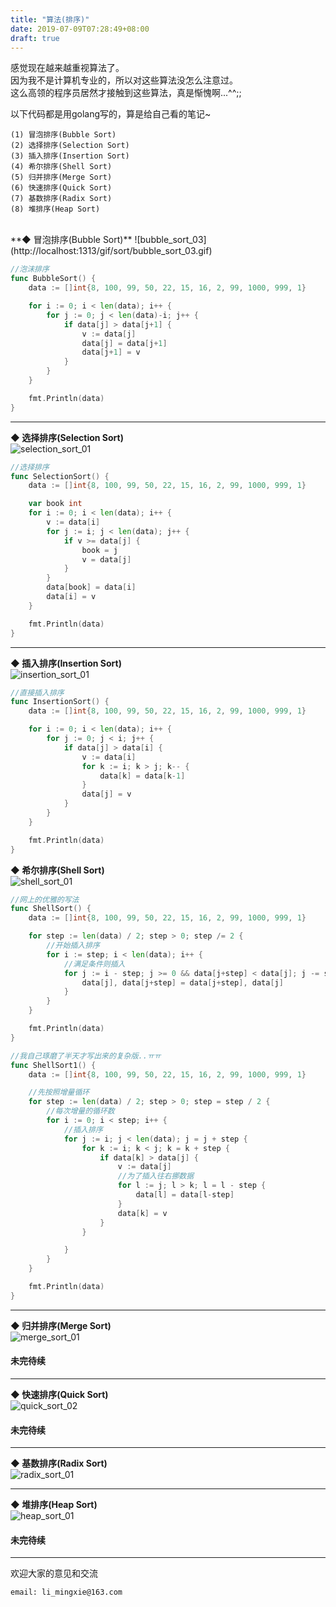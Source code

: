 ```yaml
---
title: "算法(排序)"
date: 2019-07-09T07:28:49+08:00
draft: true
---
```


感觉现在越来越重视算法了。  
因为我不是计算机专业的，所以对这些算法没怎么注意过。  
这么高领的程序员居然才接触到这些算法，真是惭愧啊...^^;;

以下代码都是用golang写的，算是给自己看的笔记~

```
(1) 冒泡排序(Bubble Sort)
(2) 选择排序(Selection Sort)
(3) 插入排序(Insertion Sort)
(4) 希尔排序(Shell Sort)
(5) 归并排序(Merge Sort)
(6) 快速排序(Quick Sort)
(7) 基数排序(Radix Sort)
(8) 堆排序(Heap Sort)
```

<br/>
**◆ 冒泡排序(Bubble Sort)**  
<!-- [图片备用地址](https://limingxie.github.io/images/git/git5_2.png)  
![52](http://mingxie-blog.oss-cn-beijing.aliyuncs.com/image/git/git5_2.png) -->
![bubble_sort_03](http://localhost:1313/gif/sort/bubble_sort_03.gif)

```go
//泡沫排序
func BubbleSort() {
	data := []int{8, 100, 99, 50, 22, 15, 16, 2, 99, 1000, 999, 1}

	for i := 0; i < len(data); i++ {
		for j := 0; j < len(data)-i; j++ {
			if data[j] > data[j+1] {
				v := data[j]
				data[j] = data[j+1]
				data[j+1] = v
			}
		}
	}

	fmt.Println(data)
}
```

--------------------------------------------
**◆ 选择排序(Selection Sort)**  
![selection_sort_01](http://localhost:1313/gif/sort/selection_sort_01.gif)  

```go
//选择排序
func SelectionSort() {
	data := []int{8, 100, 99, 50, 22, 15, 16, 2, 99, 1000, 999, 1}

	var book int
	for i := 0; i < len(data); i++ {
		v := data[i]
		for j := i; j < len(data); j++ {
			if v >= data[j] {
				book = j
				v = data[j]
			}
		}
		data[book] = data[i]
		data[i] = v
	}

	fmt.Println(data)
}
```

--------------------------------------------
**◆ 插入排序(Insertion Sort)**  
![insertion_sort_01](http://localhost:1313/gif/sort/insertion_sort_01.gif)  

```go
//直接插入排序
func InsertionSort() {
	data := []int{8, 100, 99, 50, 22, 15, 16, 2, 99, 1000, 999, 1}

	for i := 0; i < len(data); i++ {
		for j := 0; j < i; j++ {
			if data[j] > data[i] {
				v := data[i]
				for k := i; k > j; k-- {
					data[k] = data[k-1]
				}
				data[j] = v
			}
		}
	}

	fmt.Println(data)
}
```

**◆ 希尔排序(Shell Sort)**  
![shell_sort_01](http://localhost:1313/gif/sort/shell_sort_01.gif)  

```go
//网上的优雅的写法
func ShellSort() {
	data := []int{8, 100, 99, 50, 22, 15, 16, 2, 99, 1000, 999, 1}

	for step := len(data) / 2; step > 0; step /= 2 {
		//开始插入排序
		for i := step; i < len(data); i++ {
			//满足条件则插入
			for j := i - step; j >= 0 && data[j+step] < data[j]; j -= step {
				data[j], data[j+step] = data[j+step], data[j]
			}
		}
	}

	fmt.Println(data)
}

//我自己琢磨了半天才写出来的复杂版..ㅠㅠ
func ShellSort1() {
	data := []int{8, 100, 99, 50, 22, 15, 16, 2, 99, 1000, 999, 1}

	//先按照增量循环
	for step := len(data) / 2; step > 0; step = step / 2 {
		//每次增量的循环数
		for i := 0; i < step; i++ {
			//插入排序
			for j := i; j < len(data); j = j + step {
				for k := i; k < j; k = k + step {
					if data[k] > data[j] {
						v := data[j]
						//为了插入往右挪数据
						for l := j; l > k; l = l - step {
							data[l] = data[l-step]
						}
						data[k] = v
					}
				}

			}
		}
	}

	fmt.Println(data)
}
```

--------------------------------------------
**◆ 归并排序(Merge Sort)**  
![merge_sort_01](http://localhost:1313/gif/sort/merge_sort_01.gif)  
#### **未完待续**

--------------------------------------------
**◆ 快速排序(Quick Sort)**  
![quick_sort_02](http://localhost:1313/gif/sort/quick_sort_02.gif)  
#### **未完待续**
--------------------------------------------
**◆ 基数排序(Radix Sort)**  
![radix_sort_01](http://localhost:1313/gif/sort/radix_sort_01.gif)  

--------------------------------------------
**◆ 堆排序(Heap Sort)**  
![heap_sort_01](http://localhost:1313/gif/sort/heap_sort_01.gif) 
#### **未完待续**

----------------------------------------------
欢迎大家的意见和交流

`email: li_mingxie@163.com`